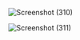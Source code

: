 ![Screenshot (310)](https://user-images.githubusercontent.com/67545874/165941136-57d35947-aeac-49e9-a9aa-69b74e18def2.png)

![Screenshot (311)](https://user-images.githubusercontent.com/67545874/165941396-eb73edef-5bb9-4b04-b7f8-f243f5c2e594.png)
